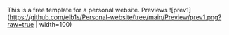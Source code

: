 This is a free template for a personal website.
Previews
![prev1](https://github.com/elb1s/Personal-website/tree/main/Preview/prev1.png?raw=true | width=100)
